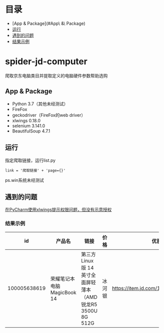 # 目录
* [App \& Package](#App\ \&\ Package)
* [运行](#运行)
* [遇到的问题](#遇到的问题)
* [结果示例](#结果示例)

# spider-jd-computer
爬取京东电脑类目并提取定义的电脑硬件参数帮助选购

## App & Package
- Python 3.7（其他未经测试）
- FireFox
- geckodriver（FireFox的web driver）
- xlwings 0.18.0
- selenium 3.141.0
- BeautifulSoup 4.7.1

## 运行
指定爬取链接，运行list.py
```
link = '爬取链接' + 'page={}'
```

ps.win系统未经测试

## 遇到的问题
[在PyCharm使用xlwings提示权限问题，但没有示意授权](https://github.com/xlwings/xlwings/issues/1146)


### 结果示例
id | 产品名 | 链接 | 价格 | 优惠券 | 折扣价 | CPU | 硬盘 | 内存 | 显卡 | 显存 | 重量 | 色域 | 刷新率
---|---|---|---|---|---|---|---|---|---|---|---|---|---
100005638619 | 荣耀笔记本电脑MagicBook 14 | 第三方Linux版 14英寸全面屏轻薄本（AMD锐龙R5 3500U 8G 512G | 冰河银 | https://item.jd.com/100005638619.html | 3099 | 无 | 3099 | 锐龙 5 | 512GB SSD | 8GB | AMD R5 | 共享系统内存（集成） | 2.01kg | 其他 | 无